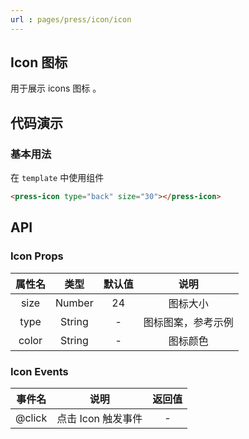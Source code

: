 ```yaml
---
url : pages/press/icon/icon
---
```


## Icon 图标

用于展示 icons 图标 。

## 代码演示

### 基本用法

在 ``template`` 中使用组件

```html
<press-icon type="back" size="30"></press-icon>
```

<!-- ## 图标示例

点击复制图标类型

<icons-layouts></icons-layouts> -->

## API

### Icon Props

| 属性名 |  类型  | 默认值 |        说明        |
| :----: | :----: | :----: | :----------------: |
|  size  | Number |   24   |      图标大小      |
|  type  | String |   -    | 图标图案，参考示例 |
| color  | String |   -    |      图标颜色      |

### Icon Events

| 事件名 |        说明        | 返回值 |
| :----: | :----------------: | :----: |
| @click | 点击 Icon 触发事件 |   -    |
